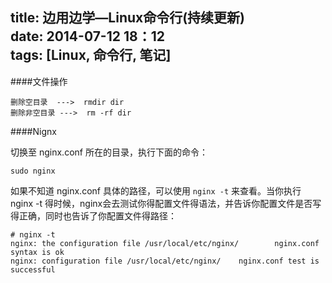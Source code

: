 title: 边用边学—Linux命令行(持续更新)  
date: 2014-07-12 18：12  
tags: [Linux, 命令行, 笔记]    
---

####文件操作

    删除空目录  --->  rmdir dir  
    删除非空目录 --->  rm -rf dir

####Nignx

切换至 nginx.conf 所在的目录，执行下面的命令：

    sudo nginx
    
如果不知道 nginx.conf 具体的路径，可以使用 `nginx -t` 来查看。当你执行 nginx -t 得时候，nginx会去测试你得配置文件得语法，并告诉你配置文件是否写得正确，同时也告诉了你配置文件得路径：

    # nginx -t
    nginx: the configuration file /usr/local/etc/nginx/        nginx.conf syntax is ok
    nginx: configuration file /usr/local/etc/nginx/    nginx.conf test is successful
    


